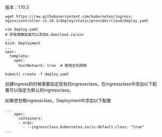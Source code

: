 版本：1.10.3
```
wget https://raw.githubusercontent.com/kubernetes/ingress-nginx/controller-v1.10.3/deploy/static/provider/cloud/deploy.yaml
```

```
vim deploy.yaml
# 所有镜像前缀可以添加m.daocloud.io/xxx
...
kind: Deployment
...
spec:
  template:
    spec:
      hostNetwork: true  # 使用主机网络
```

```
kubectl create -f deploy.yaml
```

创建ingress的时候需要指定现有的ingressclass。在ingressclass中添加以下配置可以指定为默认的ingressclass。

如果想忽略ingressclass，Deployment中添加以下配置

```
...
    spec:
      containers:
      - args:
        - --ingressclass.kubernetes.io/is-default-class: "true"
...
```

